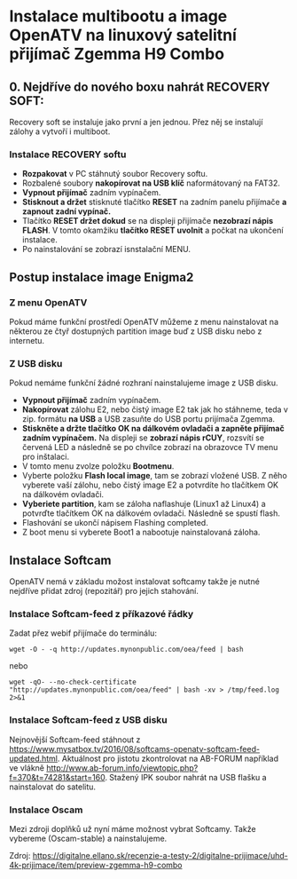 # Instalace multibootu a image OpenATV na linuxový satelitní přijímač Zgemma H9 Combo

## 0. Nejdříve do nového boxu nahrát RECOVERY SOFT:
Recovery soft se instaluje jako první a jen jednou. Přez něj se instalují zálohy a vytvoří i multiboot.

### Instalace RECOVERY softu
- **Rozpakovat** v PC stáhnutý soubor Recovery softu.
- Rozbalené soubory **nakopírovat na USB klíč** naformátovaný na FAT32.
- **Vypnout přijímač** zadním vypínačem.
- **Stisknout a držet** stisknuté tlačítko **RESET** na zadním panelu přijímače **a zapnout zadní vypínač.**
- Tlačítko **RESET držet dokud** se na displeji přijímače **nezobrazí nápis FLASH**. V tomto okamžiku **tlačítko RESET uvolnit** a počkat na ukončení instalace.
- Po nainstalování se zobrazí isnstalační MENU.

## Postup instalace image Enigma2

### Z menu OpenATV
Pokud máme funkční prostředí OpenATV můžeme z menu nainstalovat na některou ze čtyř dostupných partition image buď z USB disku nebo z internetu.

### Z USB disku
Pokud nemáme funkční žádné rozhraní nainstalujeme image z USB disku.

- **Vypnout přijímač** zadním vypínačem.
- **Nakopírovat** zálohu E2, nebo čistý image E2 tak jak ho stáhneme, teda v zip. formátu **na USB** a USB zasuňte do USB portu prijímača Zgemma.
- **Stiskněte a držte tlačítko OK na dálkovém ovladači a zapněte přijímač zadním vypínačem.** Na displeji se **zobrazí nápis rCUY**, rozsvítí se červená LED a následně se po chvílce zobrazí na obrazovce TV menu pro inštalaci.
- V tomto menu zvolze položku **Bootmenu**.
- Vyberte položku **Flash local image**, tam se zobrazí vložené USB. Z něho vyberete vaší zálohu, nebo čistý image E2 a potvrdíte ho tlačítkem OK na dálkovém ovladači.
- **Vyberiete partition**, kam se záloha naflashuje (Linux1 až Linux4) a potvrďte tlačítkem OK na dálkovém ovladači. Následně se spustí flash.
- Flashování se ukončí nápisem Flashing completed.
- Z boot menu si vyberete Boot1 a nabootuje nainstalovaná záloha.

## Instalace Softcam
OpenATV nemá v základu možost instalovat softcamy takže je nutné nejdříve přidat zdroj (repozitář) pro jejich stahování.

### Instalace Softcam-feed z příkazové řádky
Zadat přez webif přijímače do terminálu:

`wget -O - -q http://updates.mynonpublic.com/oea/feed | bash`

nebo

`wget -qO- --no-check-certificate "http://updates.mynonpublic.com/oea/feed" | bash -xv > /tmp/feed.log 2>&1`

### Instalace Softcam-feed z USB disku
Nejnovější Softcam-feed stáhnout z https://www.mysatbox.tv/2016/08/softcams-openatv-softcam-feed-updated.html.
Aktuálnost pro jistotu zkontrolovat na AB-FORUM například ve vlákně http://www.ab-forum.info/viewtopic.php?f=370&t=74281&start=160.
Stažený IPK soubor nahrát na USB flašku a nainstalovat do satelitu.

### Instalace Oscam
Mezi zdroji doplňků už nyní máme možnost vybrat Softcamy.
Takže vybereme (Oscam-stable) a nainstalujeme.


Zdroj: https://digitalne.ellano.sk/recenzie-a-testy-2/digitalne-prijimace/uhd-4k-prijimace/item/preview-zgemma-h9-combo
